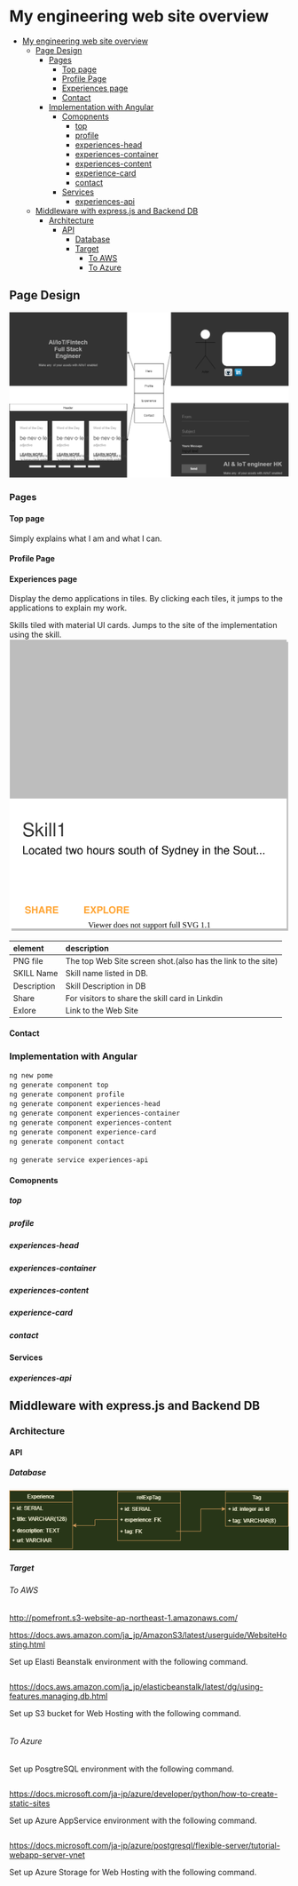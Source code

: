 # My engineering web site overview

- [My engineering web site overview](#my-engineering-web-site-overview)
  - [Page Design](#page-design)
    - [Pages](#pages)
      - [Top page](#top-page)
      - [Profile Page](#profile-page)
      - [Experiences page](#experiences-page)
      - [Contact](#contact)
    - [Implementation with Angular](#implementation-with-angular)
      - [Comopnents](#comopnents)
        - [top](#top)
        - [profile](#profile)
        - [experiences-head](#experiences-head)
        - [experiences-container](#experiences-container)
        - [experiences-content](#experiences-content)
        - [experience-card](#experience-card)
        - [contact](#contact-1)
      - [Services](#services)
        - [experiences-api](#experiences-api)
  - [Middleware with express.js and Backend DB](#middleware-with-expressjs-and-backend-db)
    - [Architecture](#architecture)
      - [API](#api)
        - [Database](#database)
        - [Target](#target)
          - [To AWS](#to-aws)
          - [To Azure](#to-azure)

## Page Design

![Site Design](sitedesign.png)

### Pages

#### Top page

Simply explains what I am and what I can.

#### Profile Page

#### Experiences page

Display the demo applications in tiles.
By clicking each tiles, it jumps to the applications to explain my work.

Skills tiled with material UI cards.
Jumps to the site of the implementation using the skill.
![Skill Card](skill_card.svg)

| element     | description                                                  |
| :---------- | :----------------------------------------------------------- |
| PNG file    | The top Web Site screen shot.(also has the link to the site) |
| SKILL Name  | Skill name listed in DB.                                     |
| Description | Skill Description in DB                                      |
| Share       | For visitors to share the skill card in Linkdin              |
| Exlore      | Link to the Web Site                                         |

#### Contact

### Implementation with Angular

```sh
ng new pome
ng generate component top
ng generate component profile
ng generate component experiences-head
ng generate component experiences-container
ng generate component experiences-content
ng generate component experience-card
ng generate component contact

ng generate service experiences-api
```

#### Comopnents

##### top

##### profile

##### experiences-head

##### experiences-container

##### experiences-content

##### experience-card

##### contact

#### Services

##### experiences-api

## Middleware with express.js and Backend DB

### Architecture

#### API

##### Database

![](tabledesign.png)

##### Target

###### To AWS

http://pomefront.s3-website-ap-northeast-1.amazonaws.com/

https://docs.aws.amazon.com/ja_jp/AmazonS3/latest/userguide/WebsiteHosting.html

Set up Elasti Beanstalk environment with the following command.

```sh

```

https://docs.aws.amazon.com/ja_jp/elasticbeanstalk/latest/dg/using-features.managing.db.html

Set up S3 bucket for Web Hosting with the following command.

```sh

```

###### To Azure

Set up PosgtreSQL environment with the following command.

```sh

```

https://docs.microsoft.com/ja-jp/azure/developer/python/how-to-create-static-sites

Set up Azure AppService environment with the following command.

```sh

```

https://docs.microsoft.com/ja-jp/azure/postgresql/flexible-server/tutorial-webapp-server-vnet

Set up Azure Storage for Web Hosting with the following command.

```sh

```
